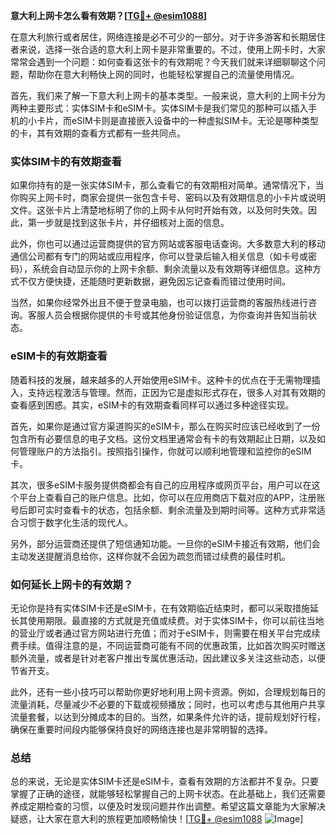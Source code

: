 **意大利上网卡怎么看有效期？[[TG💪+ @esim1088](https://t.me/s/esim1088)]**

在意大利旅行或者居住，网络连接是必不可少的一部分。对于许多游客和长期居住者来说，选择一张合适的意大利上网卡是非常重要的。不过，使用上网卡时，大家常常会遇到一个问题：如何查看这张卡的有效期呢？今天我们就来详细聊聊这个问题，帮助你在意大利畅快上网的同时，也能轻松掌握自己的流量使用情况。

首先，我们来了解一下意大利上网卡的基本类型。一般来说，意大利的上网卡分为两种主要形式：实体SIM卡和eSIM卡。实体SIM卡是我们常见的那种可以插入手机的小卡片，而eSIM卡则是直接嵌入设备中的一种虚拟SIM卡。无论是哪种类型的卡，其有效期的查看方式都有一些共同点。

### 实体SIM卡的有效期查看

如果你持有的是一张实体SIM卡，那么查看它的有效期相对简单。通常情况下，当你购买上网卡时，商家会提供一张包含卡号、密码以及有效期信息的小卡片或说明文件。这张卡片上清楚地标明了你的上网卡从何时开始有效，以及何时失效。因此，第一步就是找到这张卡片，并仔细核对上面的信息。

此外，你也可以通过运营商提供的官方网站或客服电话查询。大多数意大利的移动通信公司都有专门的网站或应用程序，你可以登录后输入相关信息（如卡号或密码），系统会自动显示你的上网卡余额、剩余流量以及有效期等详细信息。这种方式不仅方便快捷，还能随时更新数据，避免因忘记查看而错过使用时间。

当然，如果你经常外出且不便于登录电脑，也可以拨打运营商的客服热线进行咨询。客服人员会根据你提供的卡号或其他身份验证信息，为你查询并告知当前状态。

### eSIM卡的有效期查看

随着科技的发展，越来越多的人开始使用eSIM卡。这种卡的优点在于无需物理插入，支持远程激活与管理。然而，正因为它是虚拟形式存在，很多人对其有效期的查看感到困惑。其实，eSIM卡的有效期查看同样可以通过多种途径实现。

首先，如果你是通过官方渠道购买的eSIM卡，那么在购买时应该已经收到了一份包含所有必要信息的电子文档。这份文档里通常会有卡的有效期起止日期，以及如何管理账户的方法指引。按照指引操作，你就可以顺利地管理和监控你的eSIM卡。

其次，很多eSIM卡服务提供商都会有自己的应用程序或网页平台，用户可以在这个平台上查看自己的账户信息。比如，你可以在应用商店下载对应的APP，注册账号后即可实时查看卡的状态，包括余额、剩余流量及到期时间等。这种方式非常适合习惯于数字化生活的现代人。

另外，部分运营商还提供了短信通知功能。一旦你的eSIM卡接近有效期，他们会主动发送提醒消息给你，这样你就不会因为疏忽而错过续费的最佳时机。

### 如何延长上网卡的有效期？

无论你是持有实体SIM卡还是eSIM卡，在有效期临近结束时，都可以采取措施延长其使用期限。最直接的方式就是充值或续费。对于实体SIM卡，你可以前往当地的营业厅或者通过官方网站进行充值；而对于eSIM卡，则需要在相关平台完成续费手续。值得注意的是，不同运营商可能有不同的优惠政策，比如首次购买时赠送额外流量，或者是针对老客户推出专属优惠活动，因此建议多关注这些动态，以便节省开支。

此外，还有一些小技巧可以帮助你更好地利用上网卡资源。例如，合理规划每日的流量消耗，尽量减少不必要的下载或视频播放；同时，也可以考虑与其他用户共享流量套餐，以达到分摊成本的目的。当然，如果条件允许的话，提前规划好行程，确保在重要时间段内能够保持良好的网络连接也是非常明智的选择。

### 总结

总的来说，无论是实体SIM卡还是eSIM卡，查看有效期的方法都并不复杂。只要掌握了正确的途径，就能够轻松掌握自己的上网卡状态。在此基础上，我们还需要养成定期检查的习惯，以便及时发现问题并作出调整。希望这篇文章能为大家解决疑惑，让大家在意大利的旅程更加顺畅愉快！[[TG💪+ @esim1088](https://t.me/s/esim1088) ![Image](https://i.postimg.cc/4NQfJmqS/Snipaste-2025-05-13-00-14-12.png)]